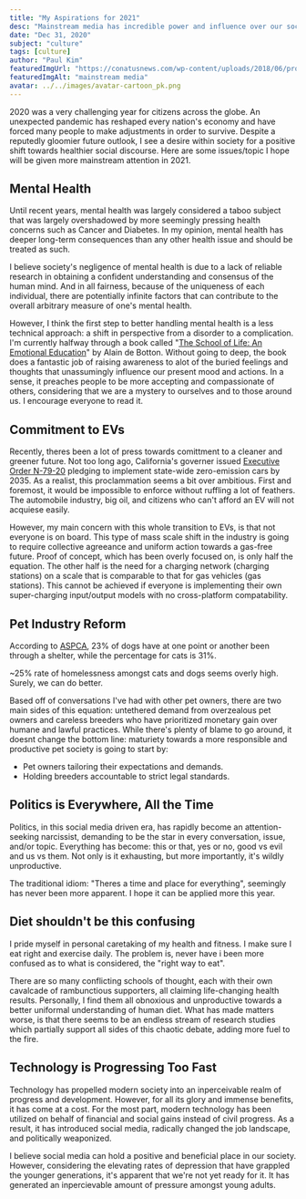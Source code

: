 ```yaml
---
title: "My Aspirations for 2021"
desc: "Mainstream media has incredible power and influence over our society.  Often what is talked about is not always the most pertinent.."
date: "Dec 31, 2020"
subject: "culture"
tags: [culture]
author: "Paul Kim"
featuredImgUrl: "https://conatusnews.com/wp-content/uploads/2018/06/propaganda.jpg"
featuredImgAlt: "mainstream media"
avatar: ../../images/avatar-cartoon_pk.png
---
```


2020 was a very challenging year for citizens across the globe. An unexpected pandemic has reshaped every nation's economy and have forced many people to make adjustments in order to survive. Despite a reputedly gloomier future outlook, I see a desire within society for a positive shift towards healthier social discourse. Here are some issues/topic I hope will be given more mainstream attention in 2021.

## Mental Health

Until recent years, mental health was largely considered a taboo subject that was largely overshadowed by more seemingly pressing health concerns such as Cancer and Diabetes. In my opinion, mental health has deeper long-term consequences than any other health issue and should be treated as such.

I believe society's negligence of mental health is due to a lack of reliable research in obtaining a confident understanding and consensus of the human mind.  And in all fairness, because of the uniqueness of each individual, there are potentially infinite factors that can contribute to the overall arbitrary measure of one's mental health.

However, I think the first step to better handling mental health is a less technical approach: a shift in perspective from a disorder to a complication. I'm currently halfway through a book called "[The School of Life: An Emotional Education](https://www.amazon.com/School-Life-Emotional-Education/dp/191289145X/ref=sr_1_2?dchild=1&keywords=school+of+life&qid=1610069853&sr=8-2)" by Alain de Botton. Without going to deep, the book does a fantastic job of raising awareness to alot of the buried feelings and thoughts that unassumingly influence our present mood and actions.  In a sense, it preaches people to be more accepting and compassionate of others, considering that we are a mystery to ourselves and to those around us. I encourage everyone to read it.

<!-- ## Privacy -->

## Commitment to EVs

Recently, theres been a lot of press towards comittment to a cleaner and greener future. Not too long ago, California's governer issued [Executive Order N-79-20](https://www.gov.ca.gov/wp-content/uploads/2020/09/9.23.20-EO-N-79-20-Climate.pdf) pledging to implement state-wide zero-emission cars by 2035. As a realist, this proclammation seems a bit over ambitious. First and foremost, it would be impossible to enforce without ruffling a lot of feathers. The automobile industry, big oil, and citizens who can't afford an EV will not acquiese easily.

However, my main concern with this whole transition to EVs, is that not everyone is on board. This type of mass scale shift in the industry is going to require collective agreeance and uniform action towards a gas-free future. Proof of concept, which has been overly focused on, is only half the equation. The other half is the need for a charging network (charging stations) on a scale that is comparable to that for gas vehicles (gas stations). This cannot be achieved if everyone is implementing their own super-charging input/output models with no cross-platform compatability.

## Pet Industry Reform

According to [ASPCA](https://www.aspca.org/animal-homelessness/shelter-intake-and-surrender/pet-statistics#:~:text=Approximately%206.5%20million%20companion%20animals,approximately%207.2%20million%20in%202011.), 23% of dogs have at one point or another been through a shelter, while the percentage for cats is 31%.

~25% rate of homelessness amongst cats and dogs seems overly high. Surely, we can do better.

Based off of conversations I've had with other pet owners, there are two main sides of this equation: untethered demand from overzealous pet owners and careless breeders who have prioritized monetary gain over humane and lawful practices. While there's plenty of blame to go around, it doesnt change the bottom line: maturiety towards a more responsible and productive pet society is going to start by:

- Pet owners tailoring their expectations and demands.
- Holding breeders accountable to strict legal standards.

## Politics is Everywhere, All the Time

Politics, in this social media driven era, has rapidly become an attention-seeking narcissist, demanding to be the star in every conversation, issue, and/or topic. Everything has become: this or that, yes or no, good vs evil and us vs them.  Not only is it exhausting, but more importantly, it's wildly unproductive.

The traditional idiom: "Theres a time and place for everything", seemingly has never been more apparent. I hope it can be applied more this year.

## Diet shouldn't be this confusing

I pride myself in personal caretaking of my health and fitness. I make sure I eat right and exercise daily. The problem is, never have i been more confused as to what is considered, the "right way to eat".

There are so many conflicting schools of thought, each with their own cavalcade of rambunctious supporters, all claiming life-changing health results. Personally, I find them all obnoxious and unproductive towards a better uniformal understanding of human diet.  What has made matters worse, is that there seems to be an endless stream of research studies which partially support all sides of this chaotic debate, adding more fuel to the fire.  

## Technology is Progressing Too Fast

Technology has propelled modern society into an inperceivable realm of progress and development. However, for all its glory and immense benefits, it has come at a cost. For the most part, modern technology has been utilized on behalf of financial and social gains instead of civil progress. As a result, it has introduced social media, radically changed the job landscape, and politically weaponized.

I believe social media can hold a positive and beneficial place in our society. However, considering the elevating rates of depression that have grappled the younger generations, it's apparent that we're not yet ready for it. It has generated an inpercievable amount of pressure amongst young adults.

<!-- more and more people have been outsourced -->

<!-- ## Stigma against the non-college educated -->
